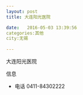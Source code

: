 ```yaml
--- 
layout: post 
title: 大连阳光医院

date:   2016-05-03 13:39:56 
categories:其他  
city:无锡
  
--- 
```

   
大连阳光医院

信息
 - 电话 0411-84302222


